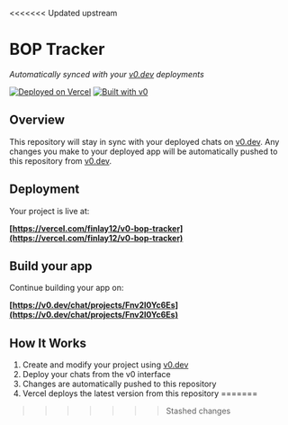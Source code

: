 <<<<<<< Updated upstream
# BOP Tracker

*Automatically synced with your [v0.dev](https://v0.dev) deployments*

[![Deployed on Vercel](https://img.shields.io/badge/Deployed%20on-Vercel-black?style=for-the-badge&logo=vercel)](https://vercel.com/finlay12/v0-bop-tracker)
[![Built with v0](https://img.shields.io/badge/Built%20with-v0.dev-black?style=for-the-badge)](https://v0.dev/chat/projects/Fnv2l0Yc6Es)

## Overview

This repository will stay in sync with your deployed chats on [v0.dev](https://v0.dev).
Any changes you make to your deployed app will be automatically pushed to this repository from [v0.dev](https://v0.dev).

## Deployment

Your project is live at:

**[https://vercel.com/finlay12/v0-bop-tracker](https://vercel.com/finlay12/v0-bop-tracker)**

## Build your app

Continue building your app on:

**[https://v0.dev/chat/projects/Fnv2l0Yc6Es](https://v0.dev/chat/projects/Fnv2l0Yc6Es)**

## How It Works

1. Create and modify your project using [v0.dev](https://v0.dev)
2. Deploy your chats from the v0 interface
3. Changes are automatically pushed to this repository
4. Vercel deploys the latest version from this repository
=======
>>>>>>> Stashed changes

